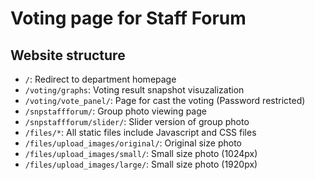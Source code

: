 # Voting page for Staff Forum

## Website structure

 - `/`: Redirect to department homepage
 - `/voting/graphs`: Voting result snapshot visuzalization
 - `/voting/vote_panel/`: Page for cast the voting (Password restricted)
 - `/snpstaffforum/`: Group photo viewing page
 - `/snpstaffforum/slider/`: Slider version of group photo
 - `/files/*`: All static files include Javascript and CSS files
 - `/files/upload_images/original/`: Original size photo
 - `/files/upload_images/small/`: Small size photo (1024px)
 - `/files/upload_images/large/`: Small size photo (1920px)
